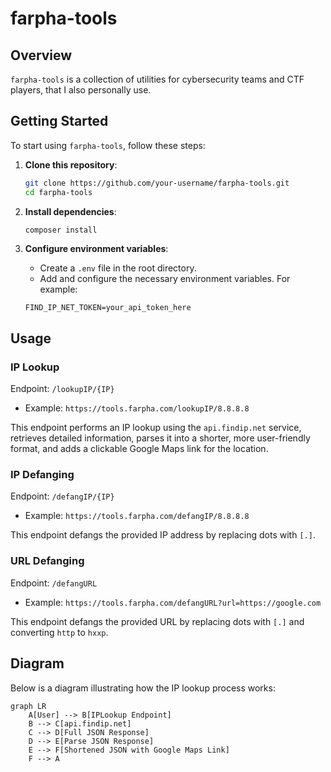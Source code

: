 # farpha-tools

## Overview

`farpha-tools` is a collection of utilities for cybersecurity teams and CTF players, that I also personally use.

## Getting Started

To start using `farpha-tools`, follow these steps:

1. **Clone this repository**:
    ```bash
    git clone https://github.com/your-username/farpha-tools.git
    cd farpha-tools
    ```

2. **Install dependencies**:
    ```bash
    composer install
    ```

3. **Configure environment variables**:
    - Create a `.env` file in the root directory.
    - Add and configure the necessary environment variables. For example:
    ```dotenv
    FIND_IP_NET_TOKEN=your_api_token_here
    ```

## Usage

### IP Lookup

Endpoint: `/lookupIP/{IP}`

- Example: `https://tools.farpha.com/lookupIP/8.8.8.8`

This endpoint performs an IP lookup using the `api.findip.net` service, retrieves detailed information, parses it into a shorter, more user-friendly format, and adds a clickable Google Maps link for the location.

### IP Defanging

Endpoint: `/defangIP/{IP}`

- Example: `https://tools.farpha.com/defangIP/8.8.8.8`

This endpoint defangs the provided IP address by replacing dots with `[.]`.

### URL Defanging

Endpoint: `/defangURL`

- Example: `https://tools.farpha.com/defangURL?url=https://google.com`

This endpoint defangs the provided URL by replacing dots with `[.]` and converting `http` to `hxxp`.

## Diagram

Below is a diagram illustrating how the IP lookup process works:

```mermaid
graph LR
    A[User] --> B[IPLookup Endpoint]
    B --> C[api.findip.net]
    C --> D[Full JSON Response]
    D --> E[Parse JSON Response]
    E --> F[Shortened JSON with Google Maps Link]
    F --> A

